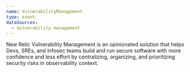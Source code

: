 ```yaml
---
name: VulnerabilityManagement
type: event
dataSources:
  - Vulnerability management
---
```


New Relic Vulnerability Management is an opinionated solution that helps Devs, SREs, and Infosec teams build and run secure software with more confidence and less effort by centralizing, organizing, and prioritizing security risks in observability context.
